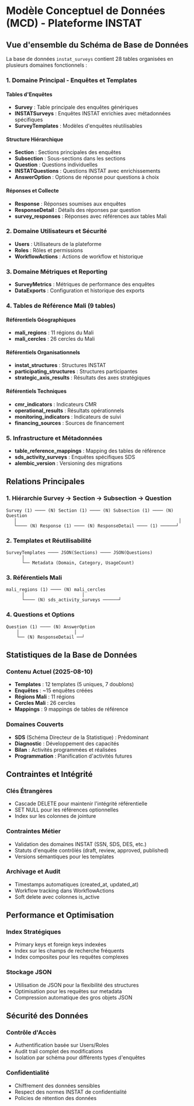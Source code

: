 # Modèle Conceptuel de Données (MCD) - Plateforme INSTAT

## Vue d'ensemble du Schéma de Base de Données

La base de données `instat_surveys` contient 28 tables organisées en plusieurs domaines fonctionnels :

### 1. **Domaine Principal - Enquêtes et Templates**

#### Tables d'Enquêtes
- **Survey** : Table principale des enquêtes génériques
- **INSTATSurveys** : Enquêtes INSTAT enrichies avec métadonnées spécifiques
- **SurveyTemplates** : Modèles d'enquêtes réutilisables

#### Structure Hiérarchique
- **Section** : Sections principales des enquêtes
- **Subsection** : Sous-sections dans les sections
- **Question** : Questions individuelles
- **INSTATQuestions** : Questions INSTAT avec enrichissements
- **AnswerOption** : Options de réponse pour questions à choix

#### Réponses et Collecte
- **Response** : Réponses soumises aux enquêtes
- **ResponseDetail** : Détails des réponses par question
- **survey_responses** : Réponses avec références aux tables Mali

### 2. **Domaine Utilisateurs et Sécurité**

- **Users** : Utilisateurs de la plateforme
- **Roles** : Rôles et permissions
- **WorkflowActions** : Actions de workflow et historique

### 3. **Domaine Métriques et Reporting**

- **SurveyMetrics** : Métriques de performance des enquêtes
- **DataExports** : Configuration et historique des exports

### 4. **Tables de Référence Mali (9 tables)**

#### Référentiels Géographiques
- **mali_regions** : 11 régions du Mali
- **mali_cercles** : 26 cercles du Mali

#### Référentiels Organisationnels
- **instat_structures** : Structures INSTAT
- **participating_structures** : Structures participantes
- **strategic_axis_results** : Résultats des axes stratégiques

#### Référentiels Techniques  
- **cmr_indicators** : Indicateurs CMR
- **operational_results** : Résultats opérationnels
- **monitoring_indicators** : Indicateurs de suivi
- **financing_sources** : Sources de financement

### 5. **Infrastructure et Métadonnées**

- **table_reference_mappings** : Mapping des tables de référence
- **sds_activity_surveys** : Enquêtes spécifiques SDS
- **alembic_version** : Versioning des migrations

## Relations Principales

### 1. **Hiérarchie Survey → Section → Subsection → Question**
```
Survey (1) ──── (N) Section (1) ──── (N) Subsection (1) ──── (N) Question
   │                                                              │
   └──── (N) Response (1) ──── (N) ResponseDetail ──── (1) ──────┘
```

### 2. **Templates et Réutilisabilité**
```
SurveyTemplates ──── JSON(Sections) ──── JSON(Questions)
      │
      └── Metadata (Domain, Category, UsageCount)
```

### 3. **Référentiels Mali**
```
mali_regions (1) ──── (N) mali_cercles
      │                      │
      └──── (N) sds_activity_surveys ──────┘
```

### 4. **Questions et Options**
```
Question (1) ──── (N) AnswerOption
    │                     │
    └── (N) ResponseDetail ──┘
```

## Statistiques de la Base de Données

### Contenu Actuel (2025-08-10)
- **Templates** : 12 templates (5 uniques, 7 doublons)
- **Enquêtes** : ~15 enquêtes créées
- **Régions Mali** : 11 régions
- **Cercles Mali** : 26 cercles
- **Mappings** : 9 mappings de tables de référence

### Domaines Couverts
- **SDS** (Schéma Directeur de la Statistique) : Prédominant
- **Diagnostic** : Développement des capacités
- **Bilan** : Activités programmées et réalisées
- **Programmation** : Planification d'activités futures

## Contraintes et Intégrité

### Clés Étrangères
- Cascade DELETE pour maintenir l'intégrité référentielle
- SET NULL pour les références optionnelles
- Index sur les colonnes de jointure

### Contraintes Métier
- Validation des domaines INSTAT (SSN, SDS, DES, etc.)
- Statuts d'enquête contrôlés (draft, review, approved, published)
- Versions sémantiques pour les templates

### Archivage et Audit
- Timestamps automatiques (created_at, updated_at)
- Workflow tracking dans WorkflowActions
- Soft delete avec colonnes is_active

## Performance et Optimisation

### Index Stratégiques
- Primary keys et foreign keys indexées
- Index sur les champs de recherche fréquents
- Index composites pour les requêtes complexes

### Stockage JSON
- Utilisation de JSON pour la flexibilité des structures
- Optimisation pour les requêtes sur metadata
- Compression automatique des gros objets JSON

## Sécurité des Données

### Contrôle d'Accès
- Authentification basée sur Users/Roles
- Audit trail complet des modifications
- Isolation par schéma pour différents types d'enquêtes

### Confidentialité
- Chiffrement des données sensibles
- Respect des normes INSTAT de confidentialité
- Policies de rétention des données

